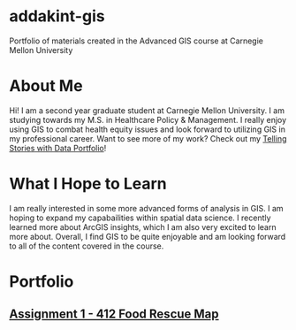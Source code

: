 # addakint-gis
Portfolio of materials created in the Advanced GIS course at Carnegie Mellon University

# About Me

Hi! I am a second year graduate student at Carnegie Mellon University. I am studying towards my M.S. in Healthcare Policy & Management. I really enjoy using GIS to combat health equity issues and look forward to utilizing GIS in my professional career. Want to see more of my work? Check out my [Telling Stories with Data Portfolio](https://addak1nthomas.github.io/portfolio/)!

# What I Hope to Learn

I am really interested in some more advanced forms of analysis in GIS. I am hoping to expand my capabailities within spatial data science. I recently learned more about ArcGIS insights, which I am also very excited to learn more about. Overall, I find GIS to be quite enjoyable and am looking forward to all of the content covered in the course.

# Portfolio
## [Assignment 1 - 412 Food Rescue Map](https://addak1nthomas.github.io/addakin-gis/412FoodRescue.html)
